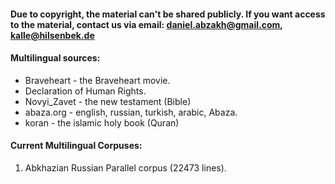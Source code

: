 #### Due to copyright, the material can't be shared publicly. If you want access to the material, contact us via email: daniel.abzakh@gmail.com, 	kalle@hilsenbek.de

#### Multilingual sources:
-	Braveheart - the Braveheart movie.
-	Declaration of Human Rights. 
-	Novyi_Zavet - the new testament (Bible)
-	abaza.org  - english, russian, turkish, arabic, Abaza.
-	koran - the islamic holy book (Quran)

#### Current Multilingual Corpuses:
1. Abkhazian Russian Parallel corpus (22473 lines).
